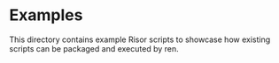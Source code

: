 # Examples

This directory contains example Risor scripts to showcase how existing scripts can be packaged and executed by ren.
